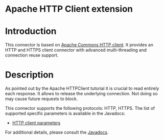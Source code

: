 Apache HTTP Client extension
============================

Introduction
============

This connector is based on [Apache Commons HTTP
client](http://web.archive.org/web/20101209061751/http://hc.apache.org/httpcomponents-client/).
It provides an HTTP and HTTPS client connector with advanced
multi-threading and connection reuse support.

Description
===========

As pointed out by the Apache HTTPClient tutorial it is crucial to read
entirely each response. It allows to release the underlying connection.
Not doing so may cause future requests to block.

This connector supports the following protocols: HTTP, HTTPS. The list
of supported specific parameters is available in the Javadocs:

-   [HTTP client
    parameters](http://web.archive.org/web/20101209061751/http://www.restlet.org/documentation/2.0/jse/ext/org/restlet/ext/httpclient/HttpClientHelper.html)

For additional details, please consult the
[Javadocs](http://web.archive.org/web/20101209061751/http://www.restlet.org/documentation/2.0/jse/ext/org/restlet/ext/httpclient/package-summary.html).

